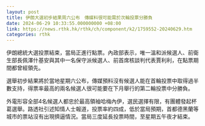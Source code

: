 ```yaml
---
layout: post
title: 伊朗大選初步結果周六公布　傳媒料很可能需於次輪投票分勝負
date: 2024-06-29 10:33:55.000000000 +08:00
link: https://news.rthk.hk/rthk/ch/component/k2/1759552-20240629.htm
categories: rthk
---
```


伊朗總統大選投票結束，當局正進行點票。內政部表示，唯一溫和派候選人、前衛生部長佩澤什基安與其中一名保守派候選人、前首席核談判代表賈利利，在點票期間都曾經領先。

選舉初步結果將於當地星期六公布，傳媒預料沒有候選人能在首輪投票中取得過半數支持，得票率最高的兩名候選人很可能要在下月舉行的第二輪投票中分勝負。

外電形容全部4名候選人都忠於最高領袖哈梅內伊，選民選擇有限，有團體發起杯葛選舉。路透社引述知情人士報道，投票率約四成，低於當局預期，首都德黑蘭等城市的票站沒有出現擠逼情況。當局三度延長投票時間，至星期五午夜才結束。
